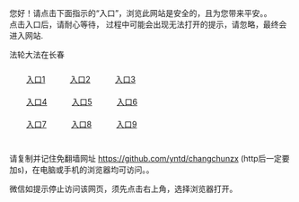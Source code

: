 您好！请点击下面指示的“入口”，浏览此网站是安全的，且为您带来平安。。 <br/>
点击入口后，请耐心等待， 过程中可能会出现无法打开的提示，请忽略，最终会进入网站. </br>

法轮大法在长春<br/>
<div style="padding:10px"><a style="margin:20px" target="_blank" href="https://da15d0bzggcqk.cloudfront.net/2Qpsp?bqtbilh" id="ccLink1" rel="nofollow">入口1</a> <a target="_blank" style="margin:20px" href="https://d2y4pqmgdqtwmg.cloudfront.net/2Qpsp?hdaxf" id="ccLink2" rel="nofollow">入口2</a> <a style="margin:20px" target="_blank" href="https://d2fxrs43xyowa9.cloudfront.net/2Qpsp?fntbl" id="ccLink3" rel="nofollow">入口3</a></div>

<div style="padding:10px" ><a style="margin:20px" target="_blank" href="https://da15d0bzggcqk.cloudfront.net/2Qpsp?bqtbilh" id="ccLink4" rel="nofollow">入口4</a> <a style="margin:20px" href="https://d2y4pqmgdqtwmg.cloudfront.net/2Qpsp?hdaxf" target="_blank" id="ccLink5" rel="nofollow">入口5</a> <a style="margin:20px" href="https://d2fxrs43xyowa9.cloudfront.net/2Qpsp?fntbl" target="_blank" id="ccLink6" rel="nofollow">入口6</a></div>

<div style="padding:10px"><a style="margin:20px" target="_blank" href="https://da15d0bzggcqk.cloudfront.net/2Qpsp?bqtbilh" id="ccLink7" rel="nofollow">入口7</a> <a style="margin:20px" href="https://d2y4pqmgdqtwmg.cloudfront.net/2Qpsp?hdaxf" target="_blank" id="ccLink8" rel="nofollow">入口8</a> <a style="margin:20px" target="_blank" href="https://d2fxrs43xyowa9.cloudfront.net/2Qpsp?fntbl" id="ccLink9" rel="nofollow">入口9</a></div>

<br/>



请复制并记住免翻墙网址 https://github.com/yntd/changchunzx (http后一定要加s)，在电脑或手机的浏览器均可访问。。<br/>

微信如提示停止访问该网页，须先点击右上角，选择浏览器打开。
